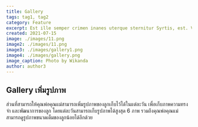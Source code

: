 ```yaml
---
title: Gallery
tags: tag1, tag2
category: Feature
excerpt: Est ille semper crimen inanes uterque sternitur Syrtis, est. Vincere ferociaarva.
created: 2021-07-15
image: ./images/11.png
image2: ./images/11.png
image3: ./images/gallery1.png
image4: ./images/gallery.png
image_caption: Photo by Wikanda
author: author3
---
```


## Gallery เพิ่มรูปภาพ

ส่วนที่สามารถให้คุณพ่อคุณแม่สามารถเพิ่มรูปภาพของลูกเก็บไว้ได้ในแต่ละวัน เพื่อเก็บภาพความทรงจำ และพัฒนาการของลูก โดยแต่ละวันสามารถเก็บรูปภาพได้สูงสุด 6 ภาพ รวมถึงคุณพ่อคุณแม่สามารถดูรูปภาพขนาดเต็มของลูกน้อยได้อีกด้วย